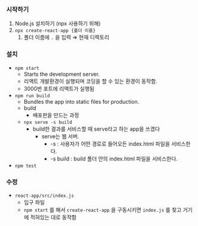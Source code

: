 ### 시작하기

1. Node.js 설치하기 (npx 사용하기 위해)
2. `npx create-react-app {폴더 이름}`
   1. 폴더 이름에 `.` 을 입력 ⇒ 현재 디렉토리

### 설치

- `npm start`
  - Starts the development server.
  - 리액트 개발환경이 실행되며 코딩을 할 수 있는 환경이 동작함.
  - 3000번 포트에 리액트가 실행됨
- `npm run build`
  - Bundles the app into static files for production.
  - build
    - 배포판을 만드는 과정
  - `npx serve -s build`
    - build한 결과를 서비스할 때 serve라고 하는 app을 쓰겠다
      - serve는 웹 서버.
        - -s : 사용자가 어떤 경로로 들어오든 index.html 파일을 서비스한다.
        - -s build : build 폴더 안의 index.html 파일을 서비스한다.
- `npm test`

### 수정

- `react-app/src/index.js`
  - 입구 파일
  - `npm start` 를 해서 `create-react-app` 을 구동시키면 `index.js` 를 찾고 거기에 적혀있는 대로 동작함
